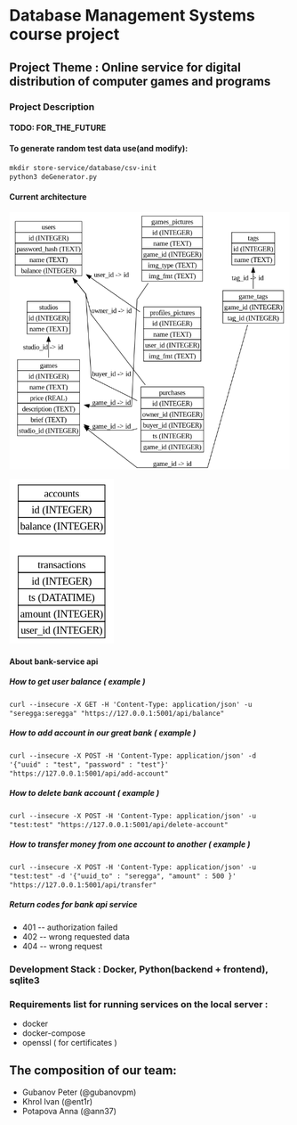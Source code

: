 # Database Management Systems course project

## Project Theme : Online service for digital distribution of computer games and programs

### Project Description

#### TODO: FOR_THE_FUTURE

#### To generate random test data use(and modify):
```
mkdir store-service/database/csv-init
python3 deGenerator.py
```

#### Current architecture
![logical_store_schema](./store-schema.png)

![logical_bank_schema](./bank-schema.png)

#### About bank-service api

##### How to get user balance ( example )
```
curl --insecure -X GET -H 'Content-Type: application/json' -u "seregga:seregga" "https://127.0.0.1:5001/api/balance"
```

##### How to add account in our great bank ( example )
```
curl --insecure -X POST -H 'Content-Type: application/json' -d '{"uuid" : "test", "password" : "test"}' "https://127.0.0.1:5001/api/add-account"
```

##### How to delete bank account ( example )
```
curl --insecure -X POST -H 'Content-Type: application/json' -u "test:test" "https://127.0.0.1:5001/api/delete-account"
```

##### How to transfer money from one account to another ( example )
```
curl --insecure -X POST -H 'Content-Type: application/json' -u "test:test" -d '{"uuid_to" : "seregga", "amount" : 500 }' "https://127.0.0.1:5001/api/transfer"
```

##### Return codes for bank api service
  * 401 -- authorization failed
  * 402 -- wrong requested data
  * 404 -- wrong request

### Development Stack : Docker, Python(backend + frontend), sqlite3

### Requirements list for running services on the local server :
  * docker
  * docker-compose
  * openssl ( for certificates )

## The composition of our team:
  * Gubanov Peter (@gubanovpm)
  * Khrol Ivan    (@ent1r)
  * Potapova Anna (@ann37)



